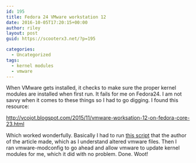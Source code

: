 ```yaml
---
id: 195
title: Fedora 24 VMware workstation 12
date: 2016-10-05T17:20:15+00:00
author: riley
layout: post
guid: https://scooterx3.net/?p=195

categories:
  - Uncategorized
tags:
  - kernel modules
  - vmware
---
```

When VMware gets installed, it checks to make sure the proper kernel modules are installed when first run. It fails for me on Fedora24. I am not savvy when it comes to these things so I had to go digging. I found this resource:

http://vcojot.blogspot.com/2015/11/vmware-worksation-12-on-fedora-core-23.html

Which worked wonderfully. Basically I had to run [this script](https://raw.githubusercontent.com/ElCoyote27/krynn-tools/master/Update_VMW.sh) that the author of the article made, which as I understand altered vmware files. Then I ran vmware-modconfig to go ahead and allow vmware to update kernel modules for me, which it did with no problem. Done. Woot!